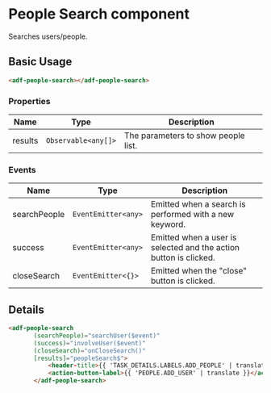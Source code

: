 # People Search component

Searches users/people.

## Basic Usage

```html
<adf-people-search></adf-people-search>
```

### Properties

| Name | Type | Description |
| ---- | ---- | ----------- |
| results | `Observable<any[]>` | The parameters to show people list.  |

### Events

| Name | Type | Description |
| ---- | ---- | ----------- |
| searchPeople | `EventEmitter<any>` | Emitted when a search is performed with a new keyword. |
| success | `EventEmitter<any>` | Emitted when a user is selected and the action button is clicked. |
| closeSearch | `EventEmitter<{}>` | Emitted when the "close" button is clicked. |

## Details

```html
<adf-people-search
       (searchPeople)="searchUser($event)"
       (success)="involveUser($event)"
       (closeSearch)="onCloseSearch()"
       [results]="peopleSearch$">
           <header-title>{{ 'TASK_DETAILS.LABELS.ADD_PEOPLE' | translate }}</header-title>
           <action-button-label>{{ 'PEOPLE.ADD_USER' | translate }}</action-button-label>
       </adf-people-search>
```
